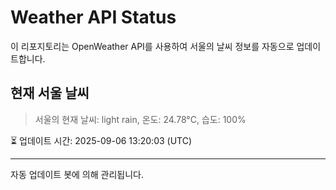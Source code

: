 
# Weather API Status

이 리포지토리는 OpenWeather API를 사용하여 서울의 날씨 정보를 자동으로 업데이트합니다.

## 현재 서울 날씨
> 서울의 현재 날씨: light rain, 온도: 24.78°C, 습도: 100%

⏳ 업데이트 시간: 2025-09-06 13:20:03 (UTC)

---
자동 업데이트 봇에 의해 관리됩니다.

